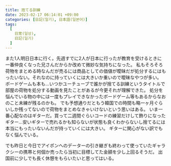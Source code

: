 ```yaml
---
title: 捨てる訓練
date: 2023-02-17 06:14:01 +09:00
categories: [日記(일기), 日本語(일본어)]
tags:
  [
    日常(일상),
    日記(일기)
  ]
---
```

また1人明日日本に行く。先週すでに2人が日本に行ったが教育を受けるときに一番仲良くなった兄さんだからか改めて微妙な気持ちになった。
私もそろそろ荷物をまとめる時なんだが売るには商品としての価値が曖昧だが処分するにはもったいない。それなのに持っていくには大きいか重いので曖昧なやつが多い。
ボードゲームも本も…いつかユーチューブで誰かが捨てる訓練というタイトルで部屋の荷物を処分する動画を見たことがあるが今更それが理解できた。
処分を悩んでいる物の中には一度もプレイできなかったボードゲーム等もあるからなおのこと未練が残るのかも。
でも予想通りだともう韓国での時間も略一ヶ月ぐらいしか残ってないので荷物をまとめなきゃいけないという思いはある。
いま一番心配なのはギターだ。買って二週間ぐらいコードの練習だけして飾りになったギター…安いギターで売れるかも知らないが状態も良くわからないし捨てるには本当にもったいないんだが持っていくには大きい。
ギターに関心がない訳でもなく悩んでいる。


でも昨日と今日でアイポンへのデーターの引き継ぎも終わって使っていたギャラクシーの携帯と何個か売ったら当初に目標してた金額を少し上回るそうだ。
出国前に少しでも長く休憩をもらいたいと思ってはいる。